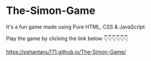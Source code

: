 # The-Simon-Game
It's a fun game made using Pure HTML, CSS &amp; JavaScript






Play the game by clicking the link below 👇👇👇👇👇👇


https://pshantanu771.github.io/The-Simon-Game/
